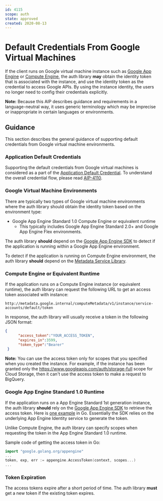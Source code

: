 ```yaml
---
id: 4115
scope: auth
state: approved
created: 2020-08-13
---
```


# Default Credentials From Google Virtual Machines

If the client runs on Google virtual machine instance such as [Google App
Engine][0] or [Compute Engine][1], the auth library **may** obtain the identity
token that is associated with the instance, and use the identity token as the
credential to access Google APIs. By using the instance identity, the users no
longer need to config their credentials explicitly.

**Note:** Because this AIP describes guidance and requirements in a
language-neutral way, it uses generic terminology which may be imprecise or
inappropriate in certain languages or environments.

## Guidance

This section describes the general guidance of supporting default credentials
from Google virtual machine environments.

### Application Default Credentials

Supporting the default credentials from Google virtual machines is considered as
a part of the [Application Default Credential][2]. To understand the overall
credential flow, please read [AIP-4110][2].

### Google Virtual Machine Environments

There are typically two types of Google virtual machine environments where the
auth library should obtain the identity token based on the environment type:

- Google App Engine Standard 1.0 Compute Engine or equivalent runtime
  - This typically includes Google App Engine Standard 2.0+ and Google App Engine Flex environments.

The auth library **should** depend on the [Google App Engine SDK][3] to detect
if the application is running within a Google App Engine environment.

To detect if the application is running on Compute Engine environment, the auth
library **should** depend on the [Metadata Service Library][4].

### Compute Engine or Equivalent Runtime

If the application runs on a Compute Engine instance (or equivalent runtime),
the auth library can request the following URL to get an access token associated
with instance:

```
http://metadata.google.internal/computeMetadata/v1/instance/service-accounts/default/token
```

In response, the auth library will usually receive a token in the following JSON
format:

```json
{
      "access_token":"YOUR_ACCESS_TOKEN",
      "expires_in":3599,
      "token_type":"Bearer"
 }
```

**Note:** You can use the access token only for scopes that you specified when
you created the instance. For example, if the instance has been granted only the
https://www.googleapis.com/auth/storage-full scope for Cloud Storage, then it
can't use the access token to make a request to BigQuery.

### Google App Engine Standard 1.0 Runtime

If the application runs on a App Engine Standard 1st generation instance, the
auth library **should** rely on the [Google App Engine SDK][3] to retrieve the
access token. Here is [one example][5] in Go. Essentially the SDK relies on the
underlying App Engine Identity service to generate the token.

Unlike Compute Engine, the auth library can specify scopes when requesting the
token in the App Engine Standard 1.0 runtime.

Sample code of getting the access token in Go:

```go
import "google.golang.org/appengine"
...
token, exp, err := appengine.AccessToken(context, scopes...)
...
```

### Token Expiration

The access tokens expire after a short period of time. The auth library **must**
get a new token if the existing token expires.

<!-- prettier-ignore-start -->
[0]: https://cloud.google.com/appengine
[1]: https://cloud.google.com/compute
[2]: ./4110
[3]: https://cloud.google.com/appengine/downloads
[4]: https://developers.google.com/analytics/devguides/reporting/metadata/v3/libraries
[5]: https://godoc.org/google.golang.org/appengine#AccessToken
<!-- prettier-ignore-end -->

